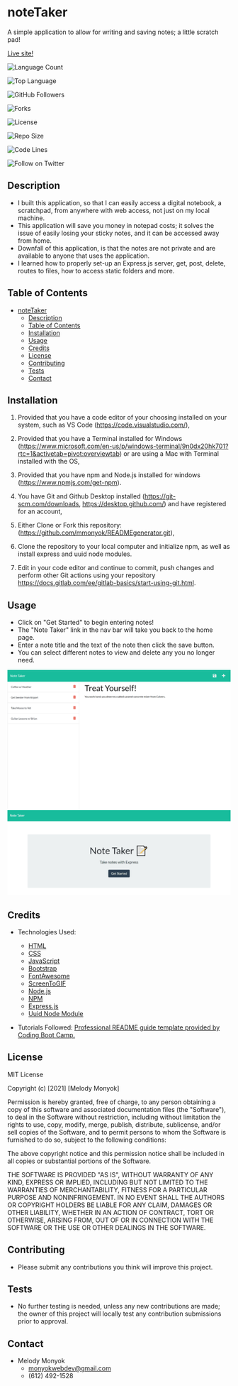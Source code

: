 # noteTaker
A simple application to allow for writing and saving notes; a little scratch pad!

[Live site!](https://note-taker-mmonyok.herokuapp.com/)

![Language Count](https://img.shields.io/github/languages/count/mmonyok/noteTaker?color=9400D3&label=Language%20Count&logo=github&logoColor=9400D3&style=plastic)

![Top Language](https://img.shields.io/github/languages/top/mmonyok/noteTaker?color=4B0082&logo=github&logoColor=4B0082&style=plastic)

![GitHub Followers](https://img.shields.io/github/followers/mmonyok?color=0000FF&label=Followers&logo=github&logoColor=0000FF&style=plastic)

![Forks](https://img.shields.io/github/forks/mmonyok/noteTaker?color=00FF00&label=Forks&logo=GitHub&logoColor=00FF00&style=plastic)

![License](https://img.shields.io/github/license/mmonyok/noteTaker?color=FFFF00&label=License&logo=github&logoColor=FFFF00&style=plastic)

![Repo Size](https://img.shields.io/github/repo-size/mmonyok/noteTaker?color=FF7F00&label=Repo%20Size&logo=github&logoColor=FF7F00&style=plastic)

![Code Lines](https://img.shields.io/tokei/lines/github/mmonyok/noteTaker?color=FF0000&label=Code%20Lines&logo=github&logoColor=FF0000&style=plastic)

![Follow on Twitter](https://img.shields.io/twitter/follow/sheisthemelody?style=social)

## Description
- I built this application, so that I can easily access a digital notebook, a scratchpad, from anywhere with web access, not just on my local machine.
- This application will save you money in notepad costs; it solves the issue of easily losing your sticky notes, and it can be accessed away from home.
- Downfall of this application, is that the notes are not private and are available to anyone that uses the application.
- I learned how to properly set-up an Express.js server, get, post, delete, routes to files, how to access static folders and more. 

## Table of Contents
- [noteTaker](#notetaker)
  - [Description](#description)
  - [Table of Contents](#table-of-contents)
  - [Installation](#installation)
  - [Usage](#usage)
  - [Credits](#credits)
  - [License](#license)
  - [Contributing](#contributing)
  - [Tests](#tests)
  - [Contact](#contact)

## Installation
1. Provided that you have a code editor of your choosing installed on your system, such as VS Code (https://code.visualstudio.com/),

2. Provided that you have a Terminal installed for Windows (https://www.microsoft.com/en-us/p/windows-terminal/9n0dx20hk701?rtc=1&activetab=pivot:overviewtab) or are using a Mac with Terminal installed with the OS,

3. Provided that you have npm and Node.js installed for windows (https://www.npmjs.com/get-npm).

4. You have Git and Github Desktop installed (https://git-scm.com/downloads, https://desktop.github.com/) and have registered for an account,

5. Either Clone or Fork this repository: (https://github.com/mmonyok/READMEgenerator.git),

6. Clone the repository to your local computer and initialize npm, as well as install express and uuid node modules. 

7. Edit in your code editor and continue to commit, push changes and perform other Git actions using your repository https://docs.gitlab.com/ee/gitlab-basics/start-using-git.html.

## Usage
- Click on "Get Started" to begin entering notes!
- The "Note Taker" link in the nav bar will take you back to the home page.
- Enter a note title and the text of the note then click the save button. 
- You can select different notes to view and delete any you no longer need.

![Screenshot of finished project.](images/screenshot.png)
![GIF of application in use.](images/demoGIF.gif)

## Credits
- Technologies Used:
  - [HTML](https://www.w3schools.com/html/)
  - [CSS](https://www.w3schools.com/css/)
  - [JavaScript](https://www.w3schools.com/js/)
  - [Bootstrap](https://getbootstrap.com/)
  - [FontAwesome](https://fontawesome.com/)
  - [ScreenToGIF](https://www.screentogif.com/)
  - [Node.js](https://www.npmjs.com/get-npm)
  - [NPM](https://www.npmjs.com/get-npm)
  - [Express.js](https://expressjs.com/)
  - [Uuid Node Module](https://www.npmjs.com/package/uuid)

- Tutorials Followed:
[Professional README guide template provided by Coding Boot Camp.](https://github.com/coding-boot-camp)

## License
MIT License

Copyright (c) [2021] [Melody Monyok]

Permission is hereby granted, free of charge, to any person obtaining a copy
of this software and associated documentation files (the "Software"), to deal
in the Software without restriction, including without limitation the rights
to use, copy, modify, merge, publish, distribute, sublicense, and/or sell
copies of the Software, and to permit persons to whom the Software is
furnished to do so, subject to the following conditions:

The above copyright notice and this permission notice shall be included in all
copies or substantial portions of the Software.

THE SOFTWARE IS PROVIDED "AS IS", WITHOUT WARRANTY OF ANY KIND, EXPRESS OR
IMPLIED, INCLUDING BUT NOT LIMITED TO THE WARRANTIES OF MERCHANTABILITY,
FITNESS FOR A PARTICULAR PURPOSE AND NONINFRINGEMENT. IN NO EVENT SHALL THE
AUTHORS OR COPYRIGHT HOLDERS BE LIABLE FOR ANY CLAIM, DAMAGES OR OTHER
LIABILITY, WHETHER IN AN ACTION OF CONTRACT, TORT OR OTHERWISE, ARISING FROM,
OUT OF OR IN CONNECTION WITH THE SOFTWARE OR THE USE OR OTHER DEALINGS IN THE
SOFTWARE.

## Contributing
- Please submit any contributions you think will improve this project.

## Tests
- No further testing is needed, unless any new contributions are made; the owner of this project will locally test any contribution submissions prior to approval.

## Contact
- Melody Monyok
  - <monyokwebdev@gmail.com>
  - (612) 492-1528
